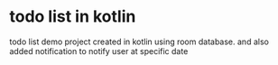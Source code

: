 # todo list in kotlin
todo list demo project created in kotlin using room database. and also added notification to notify user at specific date
